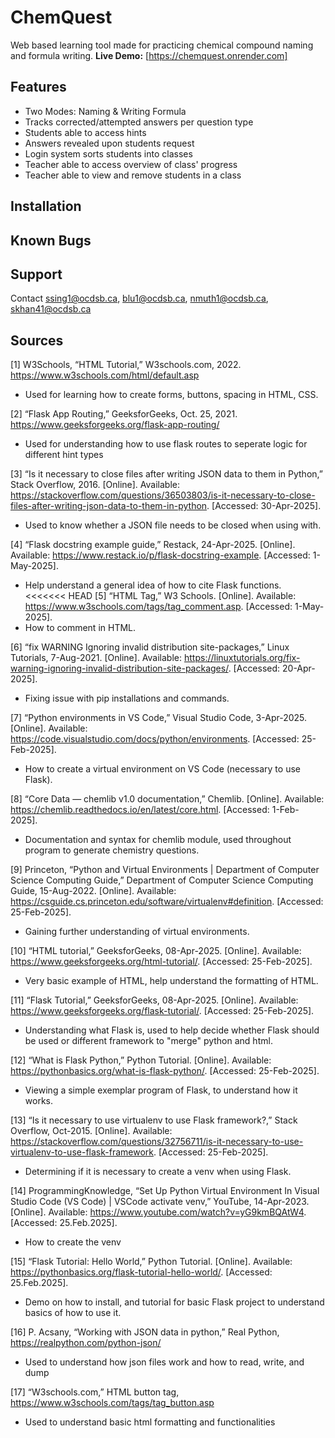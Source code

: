 # ChemQuest
Web based learning tool made for practicing chemical compound naming and formula writing.
**Live Demo:** [https://chemquest.onrender.com]

## Features
- Two Modes: Naming & Writing Formula
- Tracks corrected/attempted answers per question type
- Students able to access hints
- Answers revealed upon students request
- Login system sorts students into classes
- Teacher able to access overview of class' progress
- Teacher able to view and remove students in a class

## Installation

## Known Bugs

## Support
Contact ssing1@ocdsb.ca, blu1@ocdsb.ca, nmuth1@ocdsb.ca, skhan41@ocdsb.ca


## Sources
[1] W3Schools, “HTML Tutorial,” W3schools.com, 2022. https://www.w3schools.com/html/default.asp
- Used for learning how to create forms, buttons, spacing in HTML, CSS.

‌[2] “Flask App Routing,” GeeksforGeeks, Oct. 25, 2021. https://www.geeksforgeeks.org/flask-app-routing/
- Used for understanding how to use flask routes to seperate logic for different hint types

[3] “Is it necessary to close files after writing JSON data to them in Python,” Stack Overflow, 2016. [Online]. Available: https://stackoverflow.com/questions/36503803/is-it-necessary-to-close-files-after-writing-json-data-to-them-in-python. [Accessed: 30-Apr-2025].
- Used to know whether a JSON file needs to be closed when using with.

[4] “Flask docstring example guide,” Restack, 24-Apr-2025. [Online]. Available: https://www.restack.io/p/flask-docstring-example. [Accessed: 1-May-2025].
- Help understand a general idea of how to cite Flask functions.
‌
<<<<<<< HEAD
[5] “HTML  Tag,” W3 Schools. [Online]. Available: https://www.w3schools.com/tags/tag_comment.asp. [Accessed: 1-May-2025].
- How to comment in HTML.

[6] “fix WARNING Ignoring invalid distribution site-packages,” Linux Tutorials, 7-Aug-2021. [Online]. Available: https://linuxtutorials.org/fix-warning-ignoring-invalid-distribution-site-packages/. [Accessed: 20-Apr-2025].
- Fixing issue with pip installations and commands.

[7] “Python environments in VS Code,” Visual Studio Code, 3-Apr-2025. [Online]. Available: https://code.visualstudio.com/docs/python/environments. [Accessed: 25-Feb-2025].
- How to create a virtual environment on VS Code (necessary to use Flask).

[8] “Core Data — chemlib v1.0 documentation,” Chemlib. [Online]. Available: https://chemlib.readthedocs.io/en/latest/core.html. [Accessed: 1-Feb-2025].
- Documentation and syntax for chemlib module, used throughout program to generate chemistry questions.

[9] Princeton, “Python and Virtual Environments | Department of Computer Science Computing Guide,” Department of Computer Science Computing Guide, 15-Aug-2022. [Online]. Available: https://csguide.cs.princeton.edu/software/virtualenv#definition. [Accessed: 25-Feb-2025].
- Gaining further understanding of virtual environments.

[10] “HTML tutorial,” GeeksforGeeks, 08-Apr-2025. [Online]. Available: https://www.geeksforgeeks.org/html-tutorial/. [Accessed: 25-Feb-2025].
- Very basic example of HTML, help understand the formatting of HTML.

[11] “Flask Tutorial,” GeeksforGeeks, 08-Apr-2025. [Online]. Available: https://www.geeksforgeeks.org/flask-tutorial/. [Accessed: 25-Feb-2025].
- Understanding what Flask is, used to help decide whether Flask should be used or different framework to "merge" python and html.

[12] “What is Flask Python,” Python Tutorial. [Online]. Available: https://pythonbasics.org/what-is-flask-python/. [Accessed: 25-Feb-2025].
- Viewing a simple exemplar program of Flask, to understand how it works.

[13] “Is it necessary to use virtualenv to use Flask framework?,” Stack Overflow, Oct-2015. [Online]. Available: https://stackoverflow.com/questions/32756711/is-it-necessary-to-use-virtualenv-to-use-flask-framework. [Accessed: 25-Feb-2025].
- Determining if it is necessary to create a venv when using Flask. 

[14] ProgrammingKnowledge, “Set Up Python Virtual Environment In Visual Studio Code (VS Code) | VSCode activate venv,” YouTube, 14-Apr-2023. [Online]. Available: https://www.youtube.com/watch?v=yG9kmBQAtW4. [Accessed: 25.Feb.2025]. 
- How to create the venv

[15] “Flask Tutorial: Hello World,” Python Tutorial. [Online]. Available: https://pythonbasics.org/flask-tutorial-hello-world/. [Accessed: 25.Feb.2025].
- Demo on how to install, and tutorial for basic Flask project to understand basics of how to use it. 

[16] P. Acsany, “Working with JSON data in python,” Real Python, https://realpython.com/python-json/ 
- Used to understand how json files work and how to read, write, and dump

[17] “W3schools.com,” HTML button tag, https://www.w3schools.com/tags/tag_button.asp 
- Used to understand basic html formatting and functionalities


